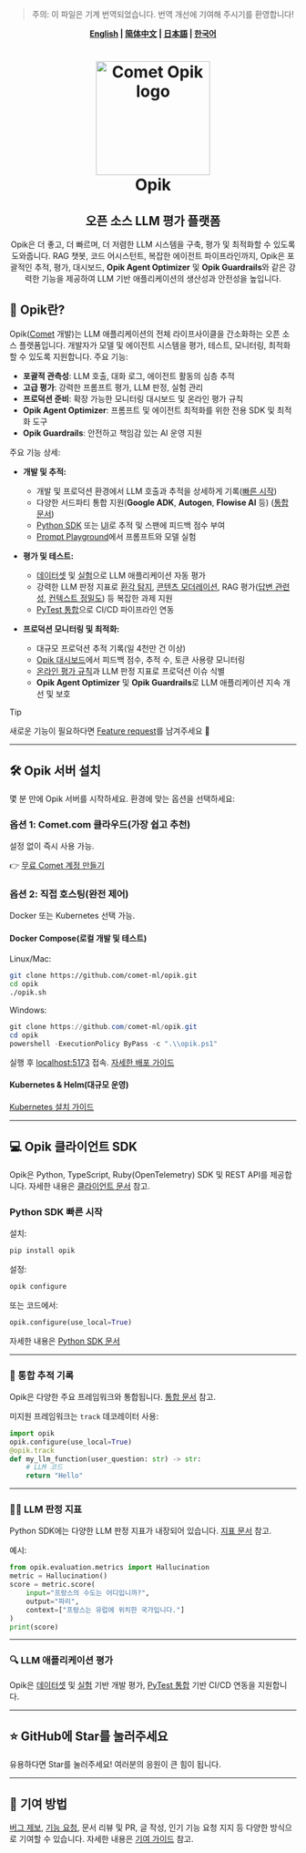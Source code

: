 > 주의: 이 파일은 기계 번역되었습니다. 번역 개선에 기여해 주시기를 환영합니다!
<div align="center"><b><a href="readme.md">English</a> | <a href="readme_CN.md">简体中文</a> | <a href="readme_JP.md">日本語</a> | <a href="readme_KO.md">한국어</a></b></div>

<h1 align="center" style="border-bottom: none">
    <div>
        <a href="https://www.comet.com/site/products/opik/?from=llm&utm_source=opik&utm_medium=github&utm_content=header_img&utm_campaign=opik">
            <picture>
                <source media="(prefers-color-scheme: dark)" srcset="https://raw.githubusercontent.com/comet-ml/opik/refs/heads/main/apps/opik-documentation/documentation/static/img/logo-dark-mode.svg">
                <source media="(prefers-color-scheme: light)" srcset="https://raw.githubusercontent.com/comet-ml/opik/refs/heads/main/apps/opik-documentation/documentation/static/img/opik-logo.svg">
                <img alt="Comet Opik logo" src="https://raw.githubusercontent.com/comet-ml/opik/refs/heads/main/apps/opik-documentation/documentation/static/img/opik-logo.svg" width="200" />
            </picture>
        </a>
        <br>
        Opik
    </div>
</h1>
<h2 align="center" style="border-bottom: none">오픈 소스 LLM 평가 플랫폼</h2>
<p align="center">
Opik은 더 좋고, 더 빠르며, 더 저렴한 LLM 시스템을 구축, 평가 및 최적화할 수 있도록 도와줍니다. RAG 챗봇, 코드 어시스턴트, 복잡한 에이전트 파이프라인까지, Opik은 포괄적인 추적, 평가, 대시보드, <b>Opik Agent Optimizer</b> 및 <b>Opik Guardrails</b>와 같은 강력한 기능을 제공하여 LLM 기반 애플리케이션의 생산성과 안전성을 높입니다.
</p>

## 🚀 Opik란?

Opik([Comet](https://www.comet.com?from=llm&utm_source=opik&utm_medium=github&utm_content=what_is_opik_link&utm_campaign=opik) 개발)는 LLM 애플리케이션의 전체 라이프사이클을 간소화하는 오픈 소스 플랫폼입니다. 개발자가 모델 및 에이전트 시스템을 평가, 테스트, 모니터링, 최적화할 수 있도록 지원합니다. 주요 기능:
* **포괄적 관측성**: LLM 호출, 대화 로그, 에이전트 활동의 심층 추적
* **고급 평가**: 강력한 프롬프트 평가, LLM 판정, 실험 관리
* **프로덕션 준비**: 확장 가능한 모니터링 대시보드 및 온라인 평가 규칙
* **Opik Agent Optimizer**: 프롬프트 및 에이전트 최적화를 위한 전용 SDK 및 최적화 도구
* **Opik Guardrails**: 안전하고 책임감 있는 AI 운영 지원

주요 기능 상세:
* **개발 및 추적:**
    * 개발 및 프로덕션 환경에서 LLM 호출과 추적을 상세하게 기록([빠른 시작](https://www.comet.com/docs/opik/quickstart/?from=llm&utm_source=opik&utm_medium=github&utm_content=quickstart_link&utm_campaign=opik))
    * 다양한 서드파티 통합 지원(**Google ADK**, **Autogen**, **Flowise AI** 등) ([통합 문서](https://www.comet.com/docs/opik/tracing/integrations/overview/?from=llm&utm_source=opik&utm_medium=github&utm_content=integrations_link&utm_campaign=opik))
    * [Python SDK](https://www.comet.com/docs/opik/tracing/annotate_traces/#annotating-traces-and-spans-using-the-sdk?from=llm&utm_source=opik&utm_medium=github&utm_content=sdk_link&utm_campaign=opik) 또는 [UI](https://www.comet.com/docs/opik/tracing/annotate_traces/#annotating-traces-through-the-ui?from=llm&utm_source=opik&utm_medium=github&utm_content=ui_link&utm_campaign=opik)로 추적 및 스팬에 피드백 점수 부여
    * [Prompt Playground](https://www.comet.com/docs/opik/prompt_engineering/playground)에서 프롬프트와 모델 실험

* **평가 및 테스트:**
    * [데이터셋](https://www.comet.com/docs/opik/evaluation/manage_datasets/?from=llm&utm_source=opik&utm_medium=github&utm_content=datasets_link&utm_campaign=opik) 및 [실험](https://www.comet.com/docs/opik/evaluation/evaluate_your_llm/?from=llm&utm_source=opik&utm_medium=github&utm_content=eval_link&utm_campaign=opik)으로 LLM 애플리케이션 자동 평가
    * 강력한 LLM 판정 지표로 [환각 탐지](https://www.comet.com/docs/opik/evaluation/metrics/hallucination/?from=llm&utm_source=opik&utm_medium=github&utm_content=hallucination_link&utm_campaign=opik), [콘텐츠 모더레이션](https://www.comet.com/docs/opik/evaluation/metrics/moderation/?from=llm&utm_source=opik&utm_medium=github&utm_content=moderation_link&utm_campaign=opik), RAG 평가([답변 관련성](https://www.comet.com/docs/opik/evaluation/metrics/answer_relevance/?from=llm&utm_source=opik&utm_medium=github&utm_content=alex_link&utm_campaign=opik), [컨텍스트 정밀도](https://www.comet.com/docs/opik/evaluation/metrics/context_precision/?from=llm&utm_source=opik&utm_medium=github&utm_content=context_link&utm_campaign=opik)) 등 복잡한 과제 지원
    * [PyTest 통합](https://www.comet.com/docs/opik/testing/pytest_integration/?from=llm&utm_source=opik&utm_medium=github&utm_content=pytest_link&utm_campaign=opik)으로 CI/CD 파이프라인 연동

* **프로덕션 모니터링 및 최적화:**
    * 대규모 프로덕션 추적 기록(일 4천만 건 이상)
    * [Opik 대시보드](https://www.comet.com/docs/opik/production/production_monitoring/?from=llm&utm_source=opik&utm_medium=github&utm_content=dashboard_link&utm_campaign=opik)에서 피드백 점수, 추적 수, 토큰 사용량 모니터링
    * [온라인 평가 규칙](https://www.comet.com/docs/opik/production/rules/?from=llm&utm_source=opik&utm_medium=github&utm_content=dashboard_link&utm_campaign=opik)과 LLM 판정 지표로 프로덕션 이슈 식별
    * **Opik Agent Optimizer** 및 **Opik Guardrails**로 LLM 애플리케이션 지속 개선 및 보호

> [!TIP]
> 새로운 기능이 필요하다면 [Feature request](https://github.com/comet-ml/opik/issues/new/choose)를 남겨주세요 🚀

---

## 🛠️ Opik 서버 설치

몇 분 만에 Opik 서버를 시작하세요. 환경에 맞는 옵션을 선택하세요:

### 옵션 1: Comet.com 클라우드(가장 쉽고 추천)
설정 없이 즉시 사용 가능.

👉 [무료 Comet 계정 만들기](https://www.comet.com/signup?from=llm&utm_source=opik&utm_medium=github&utm_content=install_create_link&utm_campaign=opik)

### 옵션 2: 직접 호스팅(완전 제어)
Docker 또는 Kubernetes 선택 가능.

#### Docker Compose(로컬 개발 및 테스트)
Linux/Mac:
```bash
git clone https://github.com/comet-ml/opik.git
cd opik
./opik.sh
```
Windows:
```powershell
git clone https://github.com/comet-ml/opik.git
cd opik
powershell -ExecutionPolicy ByPass -c ".\\opik.ps1"
```
실행 후 [localhost:5173](http://localhost:5173) 접속. [자세한 배포 가이드](https://www.comet.com/docs/opik/self-host/local_deployment?from=llm&utm_source=opik&utm_medium=github&utm_content=self_host_link&utm_campaign=opik)

#### Kubernetes & Helm(대규모 운영)
[Kubernetes 설치 가이드](https://www.comet.com/docs/opik/self-host/kubernetes/#kubernetes-installation?from=llm&utm_source=opik&utm_medium=github&utm_content=kubernetes_link&utm_campaign=opik)

---

## 💻 Opik 클라이언트 SDK

Opik은 Python, TypeScript, Ruby(OpenTelemetry) SDK 및 REST API를 제공합니다. 자세한 내용은 [클라이언트 문서](apps/opik-documentation/documentation/fern/docs/reference/overview.mdx) 참고.

### Python SDK 빠른 시작
설치:
```bash
pip install opik
```
설정:
```bash
opik configure
```
또는 코드에서:
```python
opik.configure(use_local=True)
```
자세한 내용은 [Python SDK 문서](apps/opik-documentation/documentation/fern/docs/reference/python-sdk/)

---

### 📝 통합 추적 기록

Opik은 다양한 주요 프레임워크와 통합됩니다. [통합 문서](https://www.comet.com/docs/opik/tracing/integrations/overview/?from=llm&utm_source=opik&utm_medium=github&utm_content=integrations_link&utm_campaign=opik) 참고.

미지원 프레임워크는 `track` 데코레이터 사용:
```python
import opik
opik.configure(use_local=True)
@opik.track
def my_llm_function(user_question: str) -> str:
    # LLM 코드
    return "Hello"
```

---

### 🧑‍⚖️ LLM 판정 지표

Python SDK에는 다양한 LLM 판정 지표가 내장되어 있습니다. [지표 문서](https://www.comet.com/docs/opik/evaluation/metrics/overview/?from=llm&utm_source=opik&utm_medium=github&utm_content=metrics_2_link&utm_campaign=opik) 참고.

예시:
```python
from opik.evaluation.metrics import Hallucination
metric = Hallucination()
score = metric.score(
    input="프랑스의 수도는 어디입니까?",
    output="파리",
    context=["프랑스는 유럽에 위치한 국가입니다."]
)
print(score)
```

---

### 🔍 LLM 애플리케이션 평가

Opik은 [데이터셋](https://www.comet.com/docs/opik/evaluation/manage_datasets/?from=llm&utm_source=opik&utm_medium=github&utm_content=datasets_2_link&utm_campaign=opik) 및 [실험](https://www.comet.com/docs/opik/evaluation/evaluate_your_llm/?from=llm&utm_source=opik&utm_medium=github&utm_content=experiments_link&utm_campaign=opik) 기반 개발 평가, [PyTest 통합](https://www.comet.com/docs/opik/testing/pytest_integration/?from=llm&utm_source=opik&utm_medium=github&utm_content=pytest_2_link&utm_campaign=opik) 기반 CI/CD 연동을 지원합니다.

---

## ⭐ GitHub에 Star를 눌러주세요

유용하다면 Star를 눌러주세요! 여러분의 응원이 큰 힘이 됩니다.

---

## 🤝 기여 방법

[버그 제보](https://github.com/comet-ml/opik/issues), [기능 요청](https://github.com/comet-ml/opik/issues), 문서 리뷰 및 PR, 글 작성, 인기 기능 요청 지지 등 다양한 방식으로 기여할 수 있습니다. 자세한 내용은 [기여 가이드](CONTRIBUTING.md) 참고.
